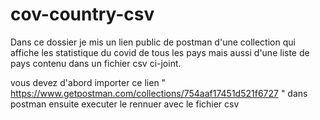 # cov-country-csv
Dans ce dossier je mis un lien public de postman d'une collection qui affiche les statistique du covid de tous les pays mais aussi d'une liste de pays contenu dans un fichier csv ci-joint.

vous devez d'abord importer ce lien " https://www.getpostman.com/collections/754aaf17451d521f6727 "  dans postman 
ensuite executer le rennuer avec le fichier csv  
